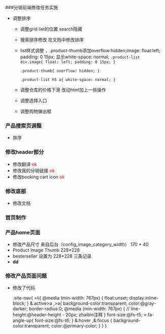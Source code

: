 ###分销前端修改任务实施
- 调整排序
  - 调整grid list的位置 search隐藏
  - 搜索排序修改 在文档中修改排序
  - list样式调整 ，.product-thumb添加overflow:hidden;image: float:left; padding: 0 15px; 显示white-space: normal;
  `.product-list div.image{
      float: left;
      padding: 0 15px;
  }`

    `.product-thumb{
      overflow: hidden;
    }`

    `.product-list h5 a{
      white-space: normal;
    }`
   - 调整仓库的价格下滑 改动html加上一些操作
   - 调整选择入口
   - 调整购物弹出框
 
### 产品搜索页调整
  - 排序

###  修改header部分
   - 修改翻译  <font color="red">ok</font>
   - 修改我的分销链接 <font color="red">ok</font>
   - 修改booking cart icon <font color="red">ok</font>
  
### 修改底部
   - 修改文档


### 首页制作


### 产品home页面
  - 修改产品尺寸 来自后台（config_image_category_width） 170 * 40
  - Product Image Thumb 228*228
  - besterseller 设置为 228*228 三条记录
  -  **dd**
  
### 修改产品页面问题
  - 修改了代码
    
    .site-nav{
        >li{
            @media (min-width: 767px) {
                float:unset;
                display:inline-block;
            }
            &.active>a
            ,>a{
                background-color:transparent;
                color:@gray-darker;
                border-radius:0;
                @media (min-width: 767px) {
                    // line-height:@header-height - 20px; zhaibin注释
                }
                font-size:@fs-t5;
                >.fa-angle-up{
                    font-size:@fs-t6;
                }
                &:hover
                ,&:focus
                {
                    background-color:transparent;
                    color:@primary-color;
                }
            }
    }

